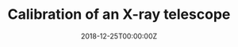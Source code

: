 ---
title: Calibration of an X-ray telescope
summary: Observations are not easy, what an object should be and what it looks like in data are always quite different. There is no perfect technique and telescope, we have to do something to restore truths, which includes telescope calibration. For example, shapes of X-ray spectra can be changed during detection, to calibrate which response and redistribution files need to be calculated by comparing the observed spectra with other telescopes' data. That is what I did for an X-ray telescope.
tags:
- Instruments
- Solar System
- X-ray
date: "2018-12-25T00:00:00Z"

# Optional external URL for project (replaces project detail page).
external_link: ""

image:
  caption: Zexi Xing (邢泽曦)
  focal_point: Smart

#links:
#- icon: file-alt
#  icon_pack: fas
#  name: H$_2$O Paper
#  url: 

#url_code: ""
#url_pdf: ""
#url_slides: ""
#url_video: ""

# Slides (optional).
#   Associate this project with Markdown slides.
#   Simply enter your slide deck's filename without extension.
#   E.g. `slides = "example-slides"` references `content/slides/example-slides.md`.
#   Otherwise, set `slides = ""`.
#slides: example
---